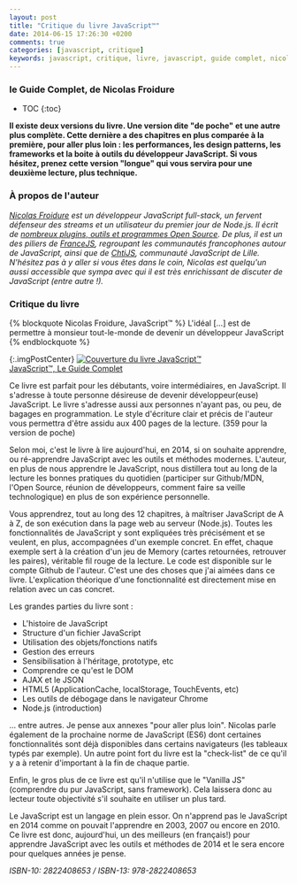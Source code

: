 ```yaml
---
layout: post
title: "Critique du livre JavaScript™"
date: 2014-06-15 17:26:30 +0200
comments: true
categories: [javascript, critique]
keywords: javascript, critique, livre, javascript, guide complet, nicolas froidure, débutant
---
```

### le Guide Complet, de Nicolas Froidure

* TOC
{:toc}

**Il existe deux versions du livre. Une version dite "de poche" et une autre plus complète. Cette dernière a des chapitres en plus comparée à la première, pour aller plus loin : les performances, les design patterns, les frameworks et la boite à outils du développeur JavaScript. 
Si vous hésitez, prenez cette version "longue" qui vous servira pour une deuxième lecture, plus technique.**

### À propos de l'auteur
*[Nicolas Froidure](http://www.insertafter.com/) est un développeur JavaScript full-stack, un fervent défenseur des streams et un utilisateur du premier jour de Node.js. Il écrit de [nombreux plugins, outils et programmes Open Source](https://github.com/nfroidure). De plus, il est un des piliers de [FranceJS](http://francejs.org/), regroupant les communautés francophones autour de JavaScript, ainsi que de [ChtiJS](https://twitter.com/chtijs), communauté JavaScript de Lille. N'hésitez pas à y aller si vous êtes dans le coin, Nicolas est quelqu'un aussi accessible que sympa avec qui il est très enrichissant de discuter de JavaScript (entre autre !).*

### Critique du livre

{% blockquote Nicolas Froidure, JavaScript™ %}
L'idéal [...] est de permettre à monsieur tout-le-monde de devenir un développeur JavaScript
{% endblockquote %}

<!--more-->

{:.imgPostCenter}
[![Couverture du livre JavaScript™](http://ecx.images-amazon.com/images/I/51DCqvbZGEL._.jpg "Couverture du livre JavaScript™")](https://www.amazon.fr/gp/product/2822408653/ref=as_li_qf_sp_asin_tl?ie=UTF8&camp=1642&creative=6746&creativeASIN=2822408653&linkCode=as2&tag=sojava-21)<br>
[JavaScript™, Le Guide Complet](https://www.amazon.fr/gp/product/2822408653/ref=as_li_qf_sp_asin_tl?ie=UTF8&camp=1642&creative=6746&creativeASIN=2822408653&linkCode=as2&tag=sojava-21)

Ce livre est parfait pour les débutants, voire intermédiaires, en JavaScript. Il s'adresse à toute personne désireuse de devenir développeur(euse) JavaScript. Le livre s'adresse aussi aux personnes n'ayant pas, ou peu, de bagages en programmation. Le style d'écriture clair et précis de l'auteur vous permettra d'être assidu aux 400 pages de la lecture. (359 pour la version de poche)

Selon moi, c'est le livre à lire aujourd'hui, en 2014, si on souhaite apprendre, ou ré-apprendre JavaScript avec les outils et méthodes modernes.
L'auteur, en plus de nous apprendre le JavaScript, nous distillera tout au long de la lecture les bonnes pratiques du quotidien (participer sur Github/MDN, l'Open Source, réunion de développeurs, comment faire sa veille technologique) en plus de son expérience personnelle.

Vous apprendrez, tout au long des 12 chapitres, à maîtriser JavaScript de A à Z, de son exécution dans la page web au serveur (Node.js).
Toutes les fonctionnalités de JavaScript y sont expliquées très précisément et se veulent, en plus, accompagnées d'un exemple concret. En effet, chaque exemple sert à la création d'un jeu de Memory (cartes retournées, retrouver les paires), véritable fil rouge de la lecture. Le code est disponible sur le compte Github de l'auteur. C'est une des choses que j'ai aimées dans ce livre. L'explication théorique d'une fonctionnalité est directement mise en relation avec un cas concret.

Les grandes parties du livre sont :

- L'histoire de JavaScript
- Structure d'un fichier JavaScript
- Utilisation des objets/fonctions natifs
- Gestion des erreurs
- Sensibilisation à l'héritage, prototype, etc
- Comprendre ce qu'est le DOM
- AJAX et le JSON
- HTML5 (ApplicationCache, localStorage, TouchEvents, etc)
- Les outils de débogage dans le navigateur Chrome
- Node.js (introduction)

... entre autres. Je pense aux annexes "pour aller plus loin". Nicolas parle également de la prochaine norme de JavaScript (ES6) dont certaines fonctionnalités sont déjà disponibles dans certains navigateurs (les tableaux typés par exemple).
Un autre point fort du livre est la "check-list" de ce qu'il y a à retenir d'important à la fin de chaque partie.

Enfin, le gros plus de ce livre est qu'il n'utilise que le "Vanilla JS" (comprendre du pur JavaScript, sans framework). Cela laissera donc au lecteur toute objectivité s'il souhaite en utiliser un plus tard.

Le JavaScript est un langage en plein essor. On n'apprend pas le JavaScript en 2014 comme on pouvait l'apprendre en 2003, 2007 ou encore en 2010.
Ce livre est donc, aujourd'hui, un des meilleurs (en français!) pour apprendre JavaScript avec les outils et méthodes de 2014 et le sera encore pour quelques années je pense.

*ISBN-10: 2822408653 / ISBN-13: 978-2822408653*